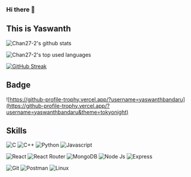 ### Hi there 👋

## This is Yaswanth

<!--
**yaswanthbandaru/yaswanthbandaru** is a ✨ _special_ ✨ repository because its `README.md` (this file) appears on your GitHub profile.

Here are some ideas to get you started:

- 📚 I'm currently a 5th year Dual Degree Student.
- 🌱 I’m currently learning Web Development.
- 👯 I’m looking to collaborate on Backend developement and Blockchain Development.
- 🤔 I’m looking for help with back end development.
- 💬 Ask me about Deep Learning
- 📫 How to reach me: ...
- 😄 Pronouns: ...
- ⚡ Fun fact: ...
-->
![Chan27-2's github stats](https://github-readme-stats.vercel.app/api?username=yaswanthbandaru&show_icons=true&count_private=true&show_icons=true&theme=tokyonight)

![Chan27-2's top used languages](https://github-readme-stats.vercel.app/api/top-langs/?username=yaswanthbandaru&layout=compact&theme=tokyonight)

[![GitHub Streak](https://streak-stats.demolab.com?user=yaswanthbandaru&theme=tokyonight)](https://git.io/streak-stats)

## Badge

![https://github-profile-trophy.vercel.app/?username=yaswanthbandaru](https://github-profile-trophy.vercel.app/?username=yaswanthbandaru&theme=tokyonight)


## Skills
![C](https://img.shields.io/badge/C-00599C?style=for-the-badge&logo=c&logoColor=white)
![C++](https://img.shields.io/badge/C%2B%2B-00599C?style=for-the-badge&logo=c%2B%2B&logoColor=white)
![Python](https://img.shields.io/badge/Python-FFD43B?style=for-the-badge&logo=python&logoColor=blue)
![Javascript](https://img.shields.io/badge/JavaScript-323330?style=for-the-badge&logo=javascript&logoColor=F7DF1E)

![React](https://img.shields.io/badge/React-20232A?style=for-the-badge&logo=react&logoColor=61DAFB)
![React Router](https://img.shields.io/badge/React_Router-CA4245?style=for-the-badge&logo=react-router&logoColor=white)
![MongoDB](https://img.shields.io/badge/MongoDB-4EA94B?style=for-the-badge&logo=mongodb&logoColor=white)
![Node Js](https://img.shields.io/badge/Node.js-339933?style=for-the-badge&logo=nodedotjs&logoColor=white)
![Express](https://img.shields.io/badge/Express.js-000000?style=for-the-badge&logo=express&logoColor=white)

![Git](https://img.shields.io/badge/GIT-E44C30?style=for-the-badge&logo=git&logoColor=white)
![Postman](https://img.shields.io/badge/Postman-FF6C37?style=for-the-badge&logo=Postman&logoColor=white)
![Linux](https://img.shields.io/badge/Linux-FCC624?style=for-the-badge&logo=linux&logoColor=black)
